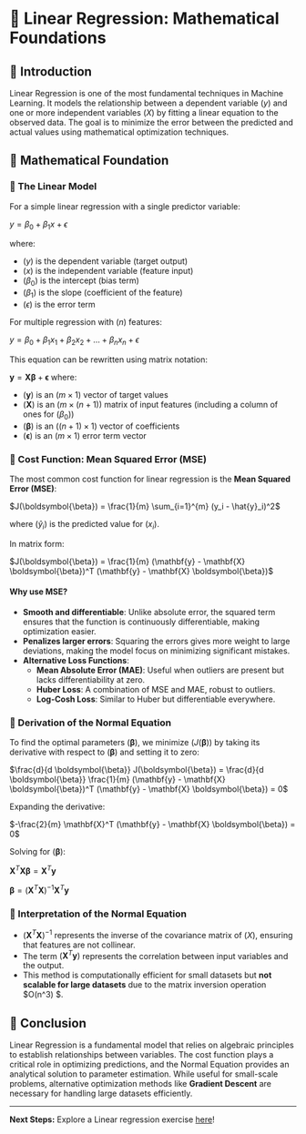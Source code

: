 # 📘 Linear Regression: Mathematical Foundations

## 📌 Introduction
Linear Regression is one of the most fundamental techniques in Machine Learning. It models the relationship between a dependent variable $(y)$ and one or more independent variables $(X)$ by fitting a linear equation to the observed data. The goal is to minimize the error between the predicted and actual values using mathematical optimization techniques.

## 📐 Mathematical Foundation

### 🔹 The Linear Model
For a simple linear regression with a single predictor variable:

$y = \beta_0 + \beta_1 x + \epsilon$

where:
- $(y)$ is the dependent variable (target output)
- $(x)$ is the independent variable (feature input)
- $(\beta_0)$ is the intercept (bias term)
- $(\beta_1)$ is the slope (coefficient of the feature)
- $(\epsilon)$ is the error term

For multiple regression with $(n)$ features:

$y = \beta_0 + \beta_1 x_1 + \beta_2 x_2 + \dots + \beta_n x_n + \epsilon$

This equation can be rewritten using matrix notation:

$\mathbf{y} = \mathbf{X} \boldsymbol{\beta} + \boldsymbol{\epsilon}$
where:
- $(\mathbf{y})$ is an $(m \times 1)$ vector of target values
- $(\mathbf{X})$ is an $( m \times (n+1))$ matrix of input features (including a column of ones for $( \beta_0)$)
- $(\boldsymbol{\beta})$ is an $((n+1) \times 1)$ vector of coefficients
- $(\boldsymbol{\epsilon})$ is an $(m \times 1)$ error term vector

### 🔹 Cost Function: Mean Squared Error (MSE)
The most common cost function for linear regression is the **Mean Squared Error (MSE)**:

$J(\boldsymbol{\beta}) = \frac{1}{m} \sum_{i=1}^{m} (y_i - \hat{y}_i)^2$

where $( \hat{y}_i )$ is the predicted value for $( x_i )$.

In matrix form:

 $J(\boldsymbol{\beta}) = \frac{1}{m} (\mathbf{y} - \mathbf{X} \boldsymbol{\beta})^T (\mathbf{y} - \mathbf{X} \boldsymbol{\beta})$


#### Why use MSE?
- **Smooth and differentiable**: Unlike absolute error, the squared term ensures that the function is continuously differentiable, making optimization easier.
- **Penalizes larger errors**: Squaring the errors gives more weight to large deviations, making the model focus on minimizing significant mistakes.
- **Alternative Loss Functions**:
  - **Mean Absolute Error (MAE)**: Useful when outliers are present but lacks differentiability at zero.
  - **Huber Loss**: A combination of MSE and MAE, robust to outliers.
  - **Log-Cosh Loss**: Similar to Huber but differentiable everywhere.

### 🔹 Derivation of the Normal Equation
To find the optimal parameters $( \boldsymbol{\beta})$, we minimize $( J(\boldsymbol{\beta}))$ by taking its derivative with respect to $( \boldsymbol{\beta})$ and setting it to zero:

$\frac{d}{d \boldsymbol{\beta}} J(\boldsymbol{\beta}) = \frac{d}{d \boldsymbol{\beta}} \frac{1}{m} (\mathbf{y} - \mathbf{X} \boldsymbol{\beta})^T (\mathbf{y} - \mathbf{X} \boldsymbol{\beta}) = 0$

Expanding the derivative:

 $-\frac{2}{m} \mathbf{X}^T (\mathbf{y} - \mathbf{X} \boldsymbol{\beta}) = 0$

Solving for $( \boldsymbol{\beta})$:

 $\mathbf{X}^T \mathbf{X} \boldsymbol{\beta} = \mathbf{X}^T \mathbf{y}$

 $\boldsymbol{\beta} = (\mathbf{X}^T \mathbf{X})^{-1} \mathbf{X}^T \mathbf{y}$


### 🔹 Interpretation of the Normal Equation
- $(\mathbf{X}^T \mathbf{X})^{-1}$ represents the inverse of the covariance matrix of $( X )$, ensuring that features are not collinear.
- The term $( \mathbf{X}^T \mathbf{y} )$ represents the correlation between input variables and the output.
- This method is computationally efficient for small datasets but **not scalable for large datasets** due to the matrix inversion operation $O(n^3) $.

## 📌 Conclusion
Linear Regression is a fundamental model that relies on algebraic principles to establish relationships between variables. The cost function plays a critical role in optimizing predictions, and the Normal Equation provides an analytical solution to parameter estimation. While useful for small-scale problems, alternative optimization methods like **Gradient Descent** are necessary for handling large datasets efficiently.

---

**Next Steps:** Explore a Linear regression exercise [here](/notebooks/01_Aprendizaje_Supervisado/01_Regression/01_Linear_regression.ipynb)!

